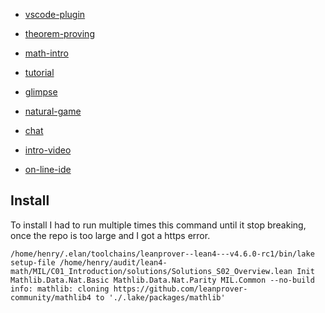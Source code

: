 

- [vscode-plugin](https://www.youtube.com/watch?v=zyXtbb_eYbY)
- [theorem-proving](https://leanprover.github.io/theorem_proving_in_lean4/)
- [math-intro](https://leanprover-community.github.io/mathematics_in_lean/C01_Introduction.html)

- [tutorial](https://leanprover-community.github.io/learn.html)
- [glimpse](https://github.com/PatrickMassot/GlimpseOfLean)
- [natural-game](https://adam.math.hhu.de/#/g/hhu-adam/NNG4)
- [chat](https://leanprover.zulipchat.com/)

- [intro-video](https://www.youtube.com/watch?v=S-aGjgIDQZY)
- [on-line-ide](https://lean.math.hhu.de/)




## Install


To install I had to run multiple times this command until it stop breaking, once the repo is too large and I got a https error.

```
/home/henry/.elan/toolchains/leanprover--lean4---v4.6.0-rc1/bin/lake setup-file /home/henry/audit/lean4-math/MIL/C01_Introduction/solutions/Solutions_S02_Overview.lean Init Mathlib.Data.Nat.Basic Mathlib.Data.Nat.Parity MIL.Common --no-build
info: mathlib: cloning https://github.com/leanprover-community/mathlib4 to './.lake/packages/mathlib'
```